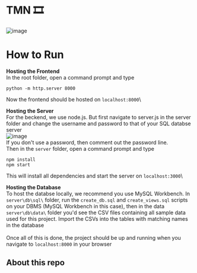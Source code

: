 # TMN 🎞

![image](https://cdn.discordapp.com/attachments/994702763499986954/1176757155861385226/image.png?ex=65700781&is=655d9281&hm=b93fa9a2c6f0e388cd6363729ac68a7aa14a719a22a4a5a9a21f78f98dd5b5bf&)

# How to Run

**Hosting the Frontend**\
In the root folder, open a command prompt and type 
```
python -m http.server 8000
```
Now the frontend should be hosted on `localhost:8000`\

**Hosting the Server**\
For the beckend, we use node.js. But first navigate to server.js in the server folder and change the username and password to that of your SQL databse server\
![image](https://github.com/Ayushpatel2003/TMNMovieDatabase/assets/66975916/c1a7b239-b4b7-4bfd-be37-3649be28aac3)\
If you don't use a password, then comment out the password line.\
Then in the `server` folder, open a command prompt and type 
```
npm install
npm start
```
This will install all dependencies and start the server on `localhost:3000`\

**Hosting the Database**\
To host the databse locally, we recommend you use MySQL Workbench. In `server\db\sql\` folder, run the `create_db.sql` and `create_views.sql` scripts on your DBMS (MySQL Workbench in this case), then in the data `server\db\data\` folder you'd see the CSV files containing all sample data used for this project. Import the CSVs into the tables with matching names in the database\
\
Once all of this is done, the project should be up and running when you navigate to `localhost:8000` in your browser

## About this repo






